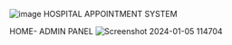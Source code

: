 ![image](https://github.com/AKA-Ashish/Hospital-Appointment-System/assets/119317945/afce53ff-696c-433f-ba77-74c7b423442d)
HOSPITAL APPOINTMENT SYSTEM

HOME- ADMIN PANEL
![Screenshot 2024-01-05 114704](https://github.com/AKA-Ashish/Hospital-Appointment-System/assets/119317945/4f2c8fb3-1aeb-4513-a195-df4bae9da511)
